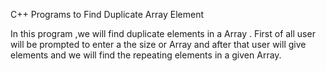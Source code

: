 C++ Programs to Find Duplicate Array Element

In this program ,we will find duplicate elements in a Array . 
First of all user will be prompted to enter a the size or Array and after that user will give elements and we will find the repeating elements in a given Array.
